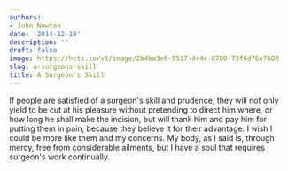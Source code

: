 ```yaml
---
authors:
- John Newton
date: '2014-12-19'
description: ''
draft: false
image: https://hcti.io/v1/image/2b4ba3e6-9517-4c4c-8780-73f6d76e7683
slug: a-surgeons-skill
title: A Surgeon's Skill
---
```


If people are satisfied of a surgeon's skill and prudence, they will not only yield to be cut at his pleasure without pretending to direct him where, or how long he shall make the incision, but will thank him and pay him for putting them in pain, because they believe it for their advantage. I wish I could be more like them and my concerns. My body, as I said is, through mercy, free from considerable ailments, but I have a soul that requires surgeon's work continually.